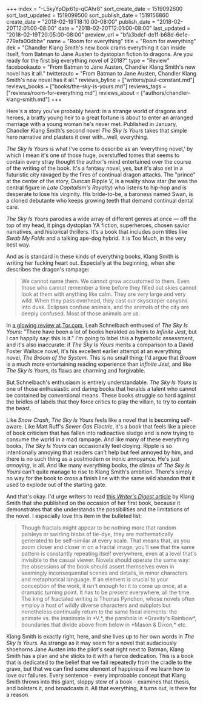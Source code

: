 +++
index = "-L5kyYpDjx61p-qCAhr8"
sort_create_date = 1519092600
sort_last_updated = 1519099500
sort_publish_date = 1519156860
create_date = "2018-02-19T18:10:00-08:00"
publish_date = "2018-02-20T12:01:00-08:00"
date = "2018-02-20T12:01:00-08:00"
last_updated = "2018-02-19T20:05:00-08:00"
preview_url = "bfa3bdcf-de1f-b68d-6e1e-779afa00dbbe"
name = "Room for everything"
title = "Room for everything"
dek = "Chandler Klang Smith's new book crams everything it can inside itself, from Batman to Jane Austen to dystopian fiction to dragons. Are you ready for the first big everything novel of 2018?"
type = "Review"
facebookauto = "From Batman to Jane Austen, Chandler Klang Smith's new novel has it all."
twitterauto = "From Batman to Jane Austen, Chandler Klang Smith's new novel has it all."
reviews_byline = ["writers/paul-constant.md"]
reviews_books = ["books/the-sky-is-yours.md"]
reviews_tags = ["reviews/room-for-everything.md"]
reviews_about = ["authors/chandler-klang-smith.md"]
+++

Here's a story you've probably heard: in a strange world of dragons and heroes, a bratty young heir to a great fortune is about to enter an arranged marriage with a young woman he's never met. Published in January, Chandler Klang Smith's second novel *The Sky Is Yours* takes that simple hero narrative and plasters it over with…well, everything.

*The Sky Is Yours* is what I've come to describe as an 'everything novel,' by which I mean it's one of those huge, overstuffed tomes that seems to contain every stray thought the author's mind entertained over the course of the writing of the book. It's a fantasy novel, yes, but it's also set in a futuristic city ravaged by the fires of continual dragon attacks. The "prince" at the center of the story, Duncan Ripple V, is a reality show star (he was the central figure in *Late Capitalism's Royalty*) who listens to hip-hop and is desperate to lose his virginity. His bride-to-be, a baroness named Swan, is a cloned debutante who keeps growing teeth that demand continual dental care.

*The Sky Is Yours* parodies a wide array of different genres at once — off the top of my head, it pings dystopian YA fiction, superheroes, chosen savior narratives, and historical thrillers. It's a book that includes porn titles like *Swab My Folds* and a talking ape-dog hybrid. It is Too Much, in the very best way.

And as is standard in these kinds of everything books, Klang Smith is writing her fucking heart out. Especially at the beginning, when she describes the dragon's rampage:

<blockquote> We cannot name them. We cannot grow accustomed to them. Even those who cannot remember a time before they filled out skies cannot look at them with anything like calm. They are very large and very wild. When they pass overhead, they cast our skyscraper canyons into dusk. Eclipses confuse animals, and the animals of the city are deeply confused. Most of those animals are us.</blockquote>

In [a glowing review at Tor.com](https://www.tor.com/2018/01/23/book-reviews-chandler-klang-smith-the-sky-is-yours/), Leah Schnelbach enthused of *The Sky Is Yours*: "There have been a lot of books heralded as heirs to *Infinite Jest*, but I can happily say: this is it." I'm going to label this a hyperbolic assessment, and it's also inaccurate: if *The Sky Is Yours* merits a comparison to a David Foster Wallace novel, it's his excellent earlier attempt at an everything novel, *The Broom of the System*. This is no small thing; I'd argue that *Broom* is a much more entertaining reading experience than *Infinite Jest*, and like *The Sky Is Yours*, its flaws are charming and forgivable. 

But Schnelbach's enthusiasm is entirely understandable. *The Sky Is Yours* is one of those enthusiastic and daring books that heralds a talent who cannot be contained by conventional means. These books struggle so hard against the bridles of labels that they force critics to play the villain, to try to contain the beast. 

Like *Snow Crash*, *The Sky Is Yours* feels like a novel that is becoming self-aware. Like Matt Ruff's *Sewer Gas Electric*, it's a book that feels like a piece of book criticism that has fallen into radioactive sludge and is now trying to consume the world in a mad rampage. And like many of these everything books, *The Sky Is Yours* can occasionally feel cloying. Ripple is so intentionally annoying that readers can't help but feel annoyed by him, and there is no such thing as a postmodern or ironic annoyance. He's just *annoying*, is all. And like many everything books, the climax of *The Sky Is Yours* can't quite manage to rise to Klang Smith's ambition. There's simply no way for the book to cross a finish line with the same wild abandon that it used to explode out of the starting gate. 

And that's okay. I'd urge writers to read [this *Writer's Digest* article]( http://www.writersdigest.com/editor-blogs/guide-to-literary-agents/7-things-ive-learned-so-far-by-chandler-klang-smith) by Klang Smith that she published on the occasion of her first book, because it demonstrates that she understands the possibilities and the limitations of the novel. I especially love this item in the bulleted list:

<blockquote> Though fractals might appear to be nothing more that random paisleys or swirling blobs of tie-dye, they are mathematically generated to be self-similar at every scale. That means that, as you zoom closer and closer in on a fractal image, you'll see that the same pattern is constantly repeating itself everywhere, even at a level that's invisible to the casual viewer. Novels should operate the same way: the obsessions of the book should assert themselves even in seemingly inconsequential scenes and details, in minor characters and metaphorical language. If an element is crucial to your conception of the work, it isn't enough for it to come up once, at a dramatic turning point. It has to be present everywhere, all the time. The king of fractaled writing is Thomas Pynchon, whose novels often employ a host of wildly diverse characters and subplots but nonetheless continually return to the same focal elements: the animate vs. the inanimate in *V.*, the parabola in *Gravity's Rainbow*, boundaries that divide above from below in *Mason & Dixon,* etc.</blockquote>

Klang Smith is exactly right, here, and she lives up to her own words in *The Sky Is Yours*. As strange as it may seem for a novel that audaciously shoehorns Jane Austen into the pilot's seat right next to Batman, Klang Smith has a plan and she sticks to it with a fierce dedication. This is a book that is dedicated to the belief that we fail repeatedly from the cradle to the grave, but that we can find some element of happiness if we learn how to love our failures. Every sentence - every improbable concept that Klang Smith throws into this giant, sloppy stew of a book - examines that thesis, and bolsters it, and broadcasts it. All that everything, it turns out, is there for a reason.



